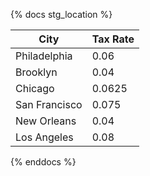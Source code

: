 {% docs stg_location %}

| City           | Tax Rate |
|----------------|----------|
| Philadelphia   | 0.06     |
| Brooklyn       | 0.04     |
| Chicago        | 0.0625   |
| San Francisco  | 0.075    |
| New Orleans    | 0.04     |
| Los Angeles    | 0.08     |

{% enddocs %}